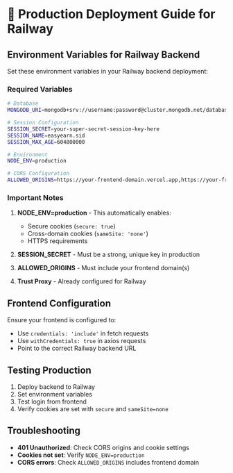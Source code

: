 # 🚀 Production Deployment Guide for Railway

## Environment Variables for Railway Backend

Set these environment variables in your Railway backend deployment:

### Required Variables

```bash
# Database
MONGODB_URI=mongodb+srv://username:password@cluster.mongodb.net/database?retryWrites=true&w=majority

# Session Configuration
SESSION_SECRET=your-super-secret-session-key-here
SESSION_NAME=easyearn.sid
SESSION_MAX_AGE=604800000

# Environment
NODE_ENV=production

# CORS Configuration
ALLOWED_ORIGINS=https://your-frontend-domain.vercel.app,https://your-frontend-domain.up.railway.app
```

### Important Notes

1. **NODE_ENV=production** - This automatically enables:
   - Secure cookies (`secure: true`)
   - Cross-domain cookies (`sameSite: 'none'`)
   - HTTPS requirements

2. **SESSION_SECRET** - Must be a strong, unique key in production

3. **ALLOWED_ORIGINS** - Must include your frontend domain(s)

4. **Trust Proxy** - Already configured for Railway

## Frontend Configuration

Ensure your frontend is configured to:
- Use `credentials: 'include'` in fetch requests
- Use `withCredentials: true` in axios requests
- Point to the correct Railway backend URL

## Testing Production

1. Deploy backend to Railway
2. Set environment variables
3. Test login from frontend
4. Verify cookies are set with `secure` and `sameSite=none`

## Troubleshooting

- **401 Unauthorized**: Check CORS origins and cookie settings
- **Cookies not set**: Verify `NODE_ENV=production`
- **CORS errors**: Check `ALLOWED_ORIGINS` includes frontend domain
